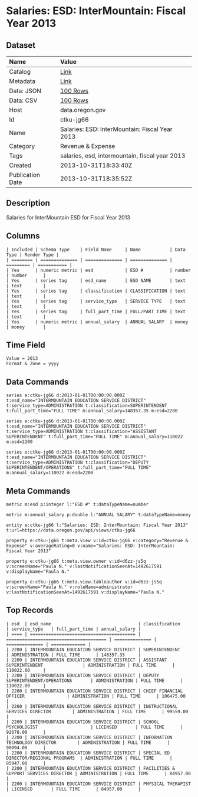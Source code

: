# Salaries: ESD: InterMountain: Fiscal Year 2013

## Dataset

| Name | Value |
| :--- | :---- |
| Catalog | [Link](https://catalog.data.gov/dataset/salaries-esd-intermountain-fiscal-year-2013-ca849) |
| Metadata | [Link](https://data.oregon.gov/api/views/ctku-jg66) |
| Data: JSON | [100 Rows](https://data.oregon.gov/api/views/ctku-jg66/rows.json?max_rows=100) |
| Data: CSV | [100 Rows](https://data.oregon.gov/api/views/ctku-jg66/rows.csv?max_rows=100) |
| Host | data.oregon.gov |
| Id | ctku-jg66 |
| Name | Salaries: ESD: InterMountain: Fiscal Year 2013 |
| Category | Revenue & Expense |
| Tags | salaries, esd, intermountain, fiscal year 2013 |
| Created | 2013-10-31T18:33:40Z |
| Publication Date | 2013-10-31T18:35:52Z |

## Description

Salaries for InterMountain ESD for Fiscal Year 2013

## Columns

```ls
| Included | Schema Type    | Field Name     | Name           | Data Type | Render Type |
| ======== | ============== | ============== | ============== | ========= | =========== |
| Yes      | numeric metric | esd            | ESD #          | number    | number      |
| Yes      | series tag     | esd_name       | ESD NAME       | text      | text        |
| Yes      | series tag     | classification | CLASSIFICATION | text      | text        |
| Yes      | series tag     | service_type   | SERVICE TYPE   | text      | text        |
| Yes      | series tag     | full_part_time | FULL/PART TIME | text      | text        |
| Yes      | numeric metric | annual_salary  | ANNUAL SALARY  | money     | money       |
```

## Time Field

```ls
Value = 2013
Format & Zone = yyyy
```

## Data Commands

```ls
series e:ctku-jg66 d:2013-01-01T00:00:00.000Z t:esd_name="INTERMOUNTAIN EDUCATION SERVICE DISTRICT" t:service_type=ADMINISTRATION t:classification=SUPERINTENDENT t:full_part_time="FULL TIME" m:annual_salary=148357.35 m:esd=2200

series e:ctku-jg66 d:2013-01-01T00:00:00.000Z t:esd_name="INTERMOUNTAIN EDUCATION SERVICE DISTRICT" t:service_type=ADMINISTRATION t:classification="ASSISTANT SUPERINTENDENT" t:full_part_time="FULL TIME" m:annual_salary=110022 m:esd=2200

series e:ctku-jg66 d:2013-01-01T00:00:00.000Z t:esd_name="INTERMOUNTAIN EDUCATION SERVICE DISTRICT" t:service_type=ADMINISTRATION t:classification="DEPUTY SUPERINTENDENT/OPERATIONS" t:full_part_time="FULL TIME" m:annual_salary=110022 m:esd=2200
```

## Meta Commands

```ls
metric m:esd p:integer l:"ESD #" t:dataTypeName=number

metric m:annual_salary p:double l:"ANNUAL SALARY" t:dataTypeName=money

entity e:ctku-jg66 l:"Salaries: ESD: InterMountain: Fiscal Year 2013" t:url=https://data.oregon.gov/api/views/ctku-jg66

property e:ctku-jg66 t:meta.view v:id=ctku-jg66 v:category="Revenue & Expense" v:averageRating=0 v:name="Salaries: ESD: InterMountain: Fiscal Year 2013"

property e:ctku-jg66 t:meta.view.owner v:id=d6zz-js5q v:screenName="Paula N." v:lastNotificationSeenAt=1492617591 v:displayName="Paula N."

property e:ctku-jg66 t:meta.view.tableauthor v:id=d6zz-js5q v:screenName="Paula N." v:roleName=administrator v:lastNotificationSeenAt=1492617591 v:displayName="Paula N."
```

## Top Records

```ls
| esd  | esd_name                                 | classification                         | service_type   | full_part_time | annual_salary | 
| ==== | ======================================== | ====================================== | ============== | ============== | ============= | 
| 2200 | INTERMOUNTAIN EDUCATION SERVICE DISTRICT | SUPERINTENDENT                         | ADMINISTRATION | FULL TIME      | 148357.35     | 
| 2200 | INTERMOUNTAIN EDUCATION SERVICE DISTRICT | ASSISTANT SUPERINTENDENT               | ADMINISTRATION | FULL TIME      | 110022.00     | 
| 2200 | INTERMOUNTAIN EDUCATION SERVICE DISTRICT | DEPUTY SUPERINTENDENT/OPERATIONS       | ADMINISTRATION | FULL TIME      | 110022.00     | 
| 2200 | INTERMOUNTAIN EDUCATION SERVICE DISTRICT | CHIEF FINANCIAL OFFICER                | ADMINISTRATION | FULL TIME      | 106475.00     | 
| 2200 | INTERMOUNTAIN EDUCATION SERVICE DISTRICT | INSTRUCTIONAL SERVICES DIRECTOR        | ADMINISTRATION | FULL TIME      | 99559.00      | 
| 2200 | INTERMOUNTAIN EDUCATION SERVICE DISTRICT | SCHOOL PSYCHOLOGIST                    | LICENSED       | FULL TIME      | 92678.00      | 
| 2200 | INTERMOUNTAIN EDUCATION SERVICE DISTRICT | INFORMATION TECHNOLOGY DIRECTOR        | ADMINISTRATION | FULL TIME      | 90094.00      | 
| 2200 | INTERMOUNTAIN EDUCATION SERVICE DISTRICT | SPECIAL ED DIRECTOR/REGIONAL PROGRAMS  | ADMINISTRATION | FULL TIME      | 85947.00      | 
| 2200 | INTERMOUNTAIN EDUCATION SERVICE DISTRICT | FACILITIES & SUPPORT SERVICES DIRECTOR | ADMINISTRATION | FULL TIME      | 84957.00      | 
| 2200 | INTERMOUNTAIN EDUCATION SERVICE DISTRICT | PHYSICAL THERAPIST                     | LICENSED       | FULL TIME      | 84957.00      | 
```